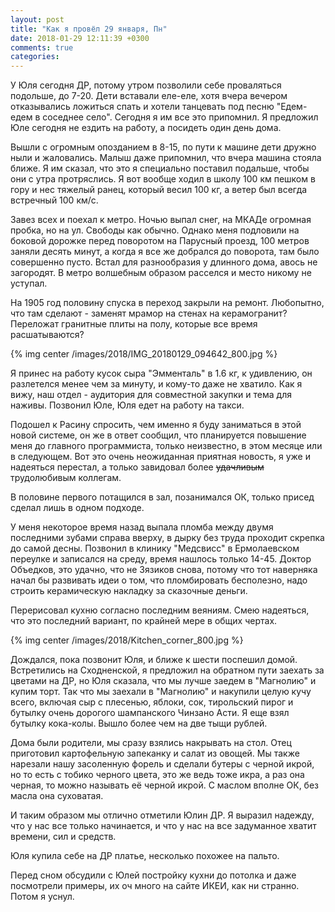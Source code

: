 ```yaml
---
layout: post
title: "Как я провёл 29 января, Пн"
date: 2018-01-29 12:11:39 +0300
comments: true
categories: 
---
```

У Юля сегодня ДР, потому утром позволили себе проваляться подольше, до 7-20. Дети вставали еле-еле, хотя вчера вечером отказывались ложиться спать и хотели танцевать под песню "Едем-едем в соседнее село". Сегодня я им все это припомнил. Я предложил Юле сегодня не ездить на работу, а посидеть один день дома.

Вышли с огромным опозданием в 8-15, по пути к машине дети дружно ныли и жаловались. Малыш даже припомнил, что вчера машина стояла ближе. Я им сказал, что это я специально поставил подальше, чтобы они с утра протряслись. Я вот вообще ходил в школу 100 км пешком в гору и нес тяжелый ранец, который весил 100 кг, а ветер был всегда встречный 100 км/с.

Завез всех и поехал к метро. Ночью выпал снег, на МКАДе огромная пробка, но на ул. Свободы как обычно. Однако меня подловили на боковой дорожке перед поворотом на Парусный проезд, 100 метров заняли десять минут, а когда я все же добрался до поворота, там было совершенно пусто. Встал для разнообразия у длинного дома, авось не загородят. В метро волшебным образом расселся и место никому не уступал.

На 1905 год половину спуска в переход закрыли на ремонт. Любопытно, что там сделают - заменят мрамор на стенах на керамогранит? Переложат гранитные плиты на полу, которые все время расшатываются?

{% img center /images/2018/IMG_20180129_094642_800.jpg %}

Я принес на работу кусок сыра "Эмменталь" в 1.6 кг, к удивлению, он разлетелся менее чем за минуту, и кому-то даже не хватило. Как я вижу, наш отдел - аудитория для совместной закупки и тема для наживы. Позвонил Юле, Юля едет на работу на такси.

Подошел к Расину спросить, чем именно я буду заниматься в этой новой системе, он же в ответ сообщил, что планируется повышение меня до главного программиста, только неизвестно, в этом месяце или в следующем. Вот это очень неожиданная приятная новость, я уже и надеяться перестал, а только завидовал более ~~удачливым~~ трудолюбивым коллегам.

В половине первого потащился в зал, позанимался ОК, только присед сделал лишь в одном подходе. 

У меня некоторое время назад выпала пломба между двумя последними зубами справа вверху, в дырку без труда проходит скрепка до самой десны. Позвонил в клинику "Медсвисс" в Ермолаевском переулке и записался на среду, время нашлось только 14-45. Доктор Объедков, это удачно, что не Зязиков снова, потому что тот наверняка начал бы развивать идеи о том, что пломбировать бесполезно, надо строить керамическую накладку за сказочные деньги.

Перерисовал кухню согласно последним веяниям. Смею надеяться, что это последний вариант, по крайней мере в общих чертах.

{% img center /images/2018/Kitchen_corner_800.jpg %}

Дождался, пока позвонит Юля, и ближе к шести поспешил домой. Встретились на Сходненской, я предложил на обратном пути заехать за цветами на ДР, но Юля сказала, что мы лучше заедем в "Магнолию" и купим торт. Так что мы заехали в "Магнолию" и накупили целую кучу всего, включая сыр с плесенью, яблоки, сок, тирольский пирог и бутылку очень дорогого шампанского Чинзано Асти. Я еще взял бутылку кока-колы. Вышло более чем на две тыщи рублей.

Дома были родители, мы сразу взялись накрывать на стол. Отец приготовил картофельную запеканку и салат из овощей. Мы также нарезали нашу засоленную форель и сделали бутеры с черной икрой, но то есть с тобико черного цвета, это же ведь тоже икра, а раз она черная, то можно называть её черной икрой. С маслом вполне ОК, без масла она суховатая.

И таким образом мы отлично отметили Юлин ДР. Я выразил надежду, что у нас все только начинается, и что у нас на все задуманное хватит времени, сил и средств.

Юля купила себе на ДР платье, несколько похожее на пальто.

Перед сном обсудили с Юлей постройку кухни до потолка и даже посмотрели примеры, их оч много на сайте ИКЕИ, как ни странно. Потом я уснул.